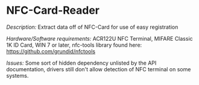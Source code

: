 # NFC-Card-Reader

*Description:* Extract data off of NFC-Card for use of easy registration

*Hardware/Software requirements:* ACR122U NFC Terminal, MIFARE Classic 1K ID Card, WIN 7 or later, nfc-tools library found here: https://github.com/grundid/nfctools

*Issues:* Some sort of hidden dependency unlisted by the API documentation, drivers still don't allow detection of NFC terminal on some systems.

